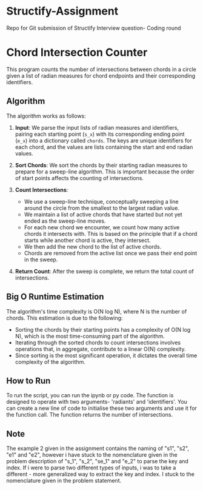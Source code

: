 # Structify-Assignment
Repo for Git submission of Structify Interview question- Coding round


# Chord Intersection Counter

This program counts the number of intersections between chords in a circle given a list of radian measures for chord endpoints and their corresponding identifiers.

## Algorithm

The algorithm works as follows:

1. **Input**: We parse the input lists of radian measures and identifiers, pairing each starting point (`s_x`) with its corresponding ending point (`e_x`) into a dictionary called `chords`. The keys are unique identifiers for each chord, and the values are lists containing the start and end radian values.

2. **Sort Chords**: We sort the chords by their starting radian measures to prepare for a sweep-line algorithm. This is important because the order of start points affects the counting of intersections.

3. **Count Intersections**:
   - We use a sweep-line technique, conceptually sweeping a line around the circle from the smallest to the largest radian value.
   - We maintain a list of active chords that have started but not yet ended as the sweep-line moves.
   - For each new chord we encounter, we count how many active chords it intersects with. This is based on the principle that if a chord starts while another chord is active, they intersect.
   - We then add the new chord to the list of active chords.
   - Chords are removed from the active list once we pass their end point in the sweep.

4. **Return Count**: After the sweep is complete, we return the total count of intersections.

## Big O Runtime Estimation

The algorithm's time complexity is O(N log N), where N is the number of chords. This estimation is due to the following:

- Sorting the chords by their starting points has a complexity of O(N log N), which is the most time-consuming part of the algorithm.
- Iterating through the sorted chords to count intersections involves operations that, in aggregate, contribute to a linear O(N) complexity.
- Since sorting is the most significant operation, it dictates the overall time complexity of the algorithm.

## How to Run

To run the script, you can run the ipynb or py code. The function is designed to operate with two arguments- 'radiants' and 'identifiers'. 
You can create a new line of code to initialise these two arguments and use it for the function call. The function returns the number of intersections. 

## Note
The example 2 given in the assignment contains the naming of "s1", "s2", "e1" and "e2", however i have stuck to the nomenclature given in the problem description of "s_1", "s_2", "se_1" and "e_2" to parse the key and index. If i were to parse two different types of inputs, i was to take a different - more generalized way to extract the key and index. I stuck to the nomenclature given in the problem statement.

